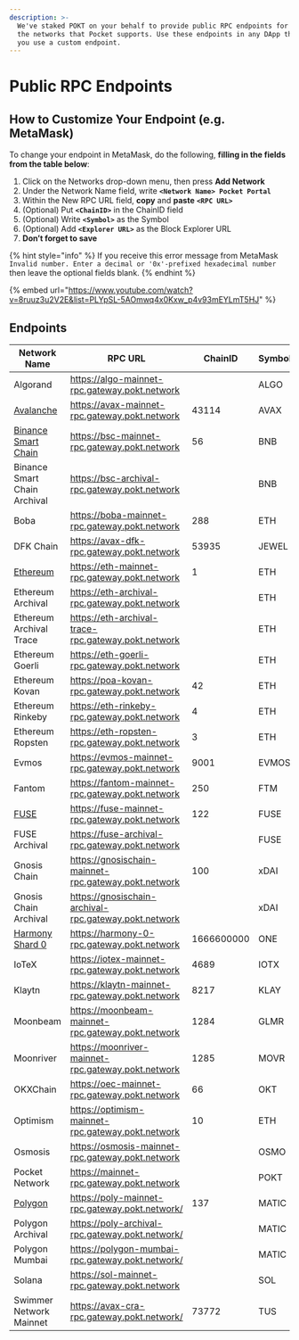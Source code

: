 ```yaml
---
description: >-
  We've staked POKT on your behalf to provide public RPC endpoints for all of
  the networks that Pocket supports. Use these endpoints in any DApp that lets
  you use a custom endpoint.
---
```


# Public RPC Endpoints

## How to Customize Your Endpoint (e.g. MetaMask)

To change your endpoint in MetaMask, do the following, **filling in the fields from the table below**:

1. Click on the Networks drop-down menu, then press **Add Network**
2. Under the Network Name field, write **`<Network Name> Pocket Portal`**
3. Within the New RPC URL field, **copy** and **paste** **`<RPC URL>`**
4. (Optional) Put **`<ChainID>`** in the ChainID field
5. (Optional) Write **`<Symbol>`** as the Symbol
6. (Optional) Add **`<Explorer URL>`** as the Block Explorer URL
7. **Don’t forget to save**

{% hint style="info" %}
If you receive this error message from MetaMask `Invalid number. Enter a decimal or '0x'-prefixed hexadecimal number` then leave the optional fields blank.
{% endhint %}

{% embed url="https://www.youtube.com/watch?v=8ruuz3u2V2E&list=PLYpSL-5AOmwq4x0Kxw_p4v93mEYLmT5HJ" %}

## Endpoints

| Network Name                                        | RPC URL                                                   | ChainID    | Symbol | Explorer URL                          |
| --------------------------------------------------- | ----------------------------------------------------- | ---------- | ------ | ------------------------------------- |
| Algorand                                            | https://algo-mainnet-rpc.gateway.pokt.network         |            | ALGO   | https://algoexplorer.io/              |
| [Avalanche](https://youtu.be/9SNGe2tfmmw)           | https://avax-mainnet-rpc.gateway.pokt.network         | 43114      | AVAX   | https://cchain.explorer.avax.network/ |
| [Binance Smart Chain](https://youtu.be/fLTvtBtOEg0) | https://bsc-mainnet-rpc.gateway.pokt.network          | 56         | BNB    | https://bscscan.com                   |
| Binance Smart Chain Archival                        | https://bsc-archival-rpc.gateway.pokt.network         |            | BNB    |                                       |
| Boba                                                | https://boba-mainnet-rpc.gateway.pokt.network         | 288        | ETH    | https://blockexplorer.boba.network/   |
| DFK Chain                                           | https://avax-dfk-rpc.gateway.pokt.network             | 53935      | JEWEL  | https://explorer.dfkchain.com/        |
| [Ethereum](https://youtu.be/8ruuz3u2V2E)            | https://eth-mainnet-rpc.gateway.pokt.network          | 1          | ETH    | https://etherscan.io                  |
| Ethereum Archival                                   | https://eth-archival-rpc.gateway.pokt.network         |            | ETH    |                                       |
| Ethereum Archival Trace                             | https://eth-archival-trace-rpc.gateway.pokt.network   |            | ETH    |                                       |
| Ethereum Goerli                                     | https://eth-goerli-rpc.gateway.pokt.network           |            | ETH    | https://goerli.etherscan.io           |
| Ethereum Kovan                                      | https://poa-kovan-rpc.gateway.pokt.network            | 42         | ETH    | https://kovan.etherscan.io            |
| Ethereum Rinkeby                                    | https://eth-rinkeby-rpc.gateway.pokt.network          | 4          | ETH    | https://rinkeby.etherscan.io          |
| Ethereum Ropsten                                    | https://eth-ropsten-rpc.gateway.pokt.network          | 3          | ETH    | https://ropsten.etherscan.io          |
| Evmos                                               | https://evmos-mainnet-rpc.gateway.pokt.network        | 9001       | EVMOS  | https://evm.evmos.org/                |
| Fantom                                              | https://fantom-mainnet-rpc.gateway.pokt.network       | 250        | FTM    | https://ftmscan.com                   |
| [FUSE](https://youtu.be/sSg8QWgR\_T8)               | https://fuse-mainnet-rpc.gateway.pokt.network         | 122        | FUSE   | https://explorer.fuse.io              |
| FUSE Archival                                       | https://fuse-archival-rpc.gateway.pokt.network        |            | FUSE   |                                       |
| Gnosis Chain                                        | https://gnosischain-mainnet-rpc.gateway.pokt.network  | 100        | xDAI   | https://blockscout.com/poa/xdai       |
| Gnosis Chain Archival                               | https://gnosischain-archival-rpc.gateway.pokt.network |            | xDAI   |                                       |
| [Harmony Shard 0](https://youtu.be/w9ZziTu0ROo)     | https://harmony-0-rpc.gateway.pokt.network            | 1666600000 | ONE    | https://explorer.harmony.one          |
| IoTeX                                               | https://iotex-mainnet-rpc.gateway.pokt.network        | 4689       | IOTX   | https://iotexscan.io/                 |
| Klaytn                                              | https://klaytn-mainnet-rpc.gateway.pokt.network       | 8217       | KLAY   | https://scope.klaytn.com              |
| Moonbeam                                            | https://moonbeam-mainnet-rpc.gateway.pokt.network     | 1284       | GLMR   | https://moonscan.io                   |
| Moonriver                                           | https://moonriver-mainnet-rpc.gateway.pokt.network    | 1285       | MOVR   | https://moonriver.moonscan.io         |
| OKXChain                                            | https://oec-mainnet-rpc.gateway.pokt.network          | 66         | OKT    | https://www.oklink.com/en/okc         |
| Optimism                                            | https://optimism-mainnet-rpc.gateway.pokt.network     | 10         | ETH    | https://optimistic.etherscan.io       |
| Osmosis                                             | https://osmosis-mainnet-rpc.gateway.pokt.network      |            | OSMO   | https://www.mintscan.io/osmosis       |
| Pocket Network                                      | https://mainnet-rpc.gateway.pokt.network              |            | POKT   | https://explorer.pokt.network         |
| [Polygon](https://youtu.be/C0jDq20pBYQ)             | https://poly-mainnet-rpc.gateway.pokt.network/        | 137        | MATIC  | https://polygonscan.com               |
| Polygon Archival                                    | https://poly-archival-rpc.gateway.pokt.network/       |            | MATIC  |                                       |
| Polygon Mumbai                                      | https://polygon-mumbai-rpc.gateway.pokt.network/      |            | MATIC  |                                       |
| Solana                                              | https://sol-mainnet-rpc.gateway.pokt.network          |            | SOL    |                                       |
| Swimmer Network Mainnet                             | https://avax-cra-rpc.gateway.pokt.network/            | 73772      | TUS    | https://explorer.swimmer.network/     |
